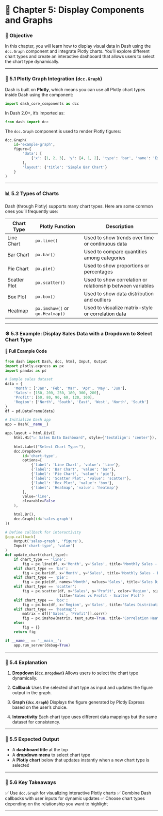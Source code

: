 # 🧭 Chapter 5: Display Components and Graphs

### 🎯 Objective

In this chapter, you will learn how to display visual data in Dash using the `dcc.Graph` component and integrate Plotly charts. You’ll explore different chart types and create an interactive dashboard that allows users to select the chart type dynamically.

---

### 📘 5.1 Plotly Graph Integration (`dcc.Graph`)

Dash is built on **Plotly**, which means you can use all Plotly chart types inside Dash using the component:

```python
import dash_core_components as dcc
```

In Dash 2.0+, it’s imported as:

```python
from dash import dcc
```

The `dcc.Graph` component is used to render Plotly figures:

```python
dcc.Graph(
    id='example-graph',
    figure={
        'data': [
            {'x': [1, 2, 3], 'y': [4, 1, 2], 'type': 'bar', 'name': 'Example'}
        ],
        'layout': {'title': 'Simple Bar Chart'}
    }
)
```

---

### 📊 5.2 Types of Charts

Dash (through Plotly) supports many chart types.
Here are some common ones you’ll frequently use:

| Chart Type   | Plotly Function                 | Description                                                |
| ------------ | ------------------------------- | ---------------------------------------------------------- |
| Line Chart   | `px.line()`                     | Used to show trends over time or continuous data           |
| Bar Chart    | `px.bar()`                      | Used to compare quantities among categories                |
| Pie Chart    | `px.pie()`                      | Used to show proportions or percentages                    |
| Scatter Plot | `px.scatter()`                  | Used to show correlation or relationship between variables |
| Box Plot     | `px.box()`                      | Used to show data distribution and outliers                |
| Heatmap      | `px.imshow()` or `go.Heatmap()` | Used to visualize matrix-style or correlation data         |

---

### ⚙️ 5.3 Example: Display Sales Data with a Dropdown to Select Chart Type

#### 🧩 Full Example Code

```python
from dash import Dash, dcc, html, Input, Output
import plotly.express as px
import pandas as pd

# Sample sales dataset
data = {
    'Month': ['Jan', 'Feb', 'Mar', 'Apr', 'May', 'Jun'],
    'Sales': [150, 200, 250, 180, 300, 280],
    'Profit': [50, 80, 90, 60, 120, 100],
    'Region': ['North', 'South', 'East', 'West', 'North', 'South']
}
df = pd.DataFrame(data)

# Initialize Dash app
app = Dash(__name__)

app.layout = html.Div([
    html.H1("📈 Sales Data Dashboard", style={'textAlign': 'center'}),
    
    html.Label("Select Chart Type:"),
    dcc.Dropdown(
        id='chart-type',
        options=[
            {'label': 'Line Chart', 'value': 'line'},
            {'label': 'Bar Chart', 'value': 'bar'},
            {'label': 'Pie Chart', 'value': 'pie'},
            {'label': 'Scatter Plot', 'value': 'scatter'},
            {'label': 'Box Plot', 'value': 'box'},
            {'label': 'Heatmap', 'value': 'heatmap'}
        ],
        value='line',
        clearable=False
    ),

    html.Br(),
    dcc.Graph(id='sales-graph')
])

# Define callback for interactivity
@app.callback(
    Output('sales-graph', 'figure'),
    Input('chart-type', 'value')
)
def update_chart(chart_type):
    if chart_type == 'line':
        fig = px.line(df, x='Month', y='Sales', title='Monthly Sales - Line Chart')
    elif chart_type == 'bar':
        fig = px.bar(df, x='Month', y='Sales', title='Monthly Sales - Bar Chart')
    elif chart_type == 'pie':
        fig = px.pie(df, names='Month', values='Sales', title='Sales Distribution - Pie Chart')
    elif chart_type == 'scatter':
        fig = px.scatter(df, x='Sales', y='Profit', color='Region', size='Profit',
                         title='Sales vs Profit - Scatter Plot')
    elif chart_type == 'box':
        fig = px.box(df, x='Region', y='Sales', title='Sales Distribution by Region - Box Plot')
    elif chart_type == 'heatmap':
        matrix = df[['Sales', 'Profit']].corr()
        fig = px.imshow(matrix, text_auto=True, title='Correlation Heatmap')
    else:
        fig = {}
    return fig

if __name__ == '__main__':
    app.run_server(debug=True)
```

---

### 🧠 5.4 Explanation

1. **Dropdown (`dcc.Dropdown`)**
   Allows users to select the chart type dynamically.

2. **Callback**
   Uses the selected chart type as input and updates the figure output in the graph.

3. **Graph (`dcc.Graph`)**
   Displays the figure generated by Plotly Express based on the user’s choice.

4. **Interactivity**
   Each chart type uses different data mappings but the same dataset for consistency.

---

### 🧩 5.5 Expected Output

* A **dashboard title** at the top
* A **dropdown menu** to select chart type
* A **Plotly chart** below that updates instantly when a new chart type is selected

---

### 🧭 5.6 Key Takeaways

✅ Use `dcc.Graph` for visualizing interactive Plotly charts
✅ Combine Dash callbacks with user inputs for dynamic updates
✅ Choose chart types depending on the relationship you want to highlight

---
